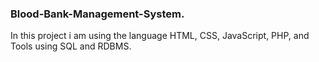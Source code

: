 <h3> Blood-Bank-Management-System. </h3> 
<p>
  In this project i am using the language HTML, CSS, JavaScript, PHP, and Tools using SQL and RDBMS.
</p>
